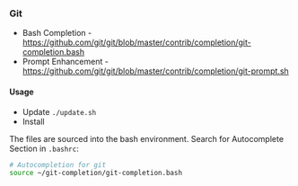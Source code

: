 ### Git

* Bash Completion - https://github.com/git/git/blob/master/contrib/completion/git-completion.bash
* Prompt Enhancement - https://github.com/git/git/blob/master/contrib/completion/git-prompt.sh

#### Usage

- Update `./update.sh`
- Install

The files are sourced into the bash environment.
Search for Autocomplete Section in `.bashrc`:

```bash
# Autocompletion for git
source ~/git-completion/git-completion.bash
```
